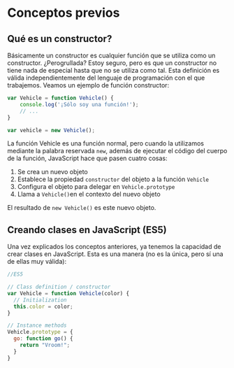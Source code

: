 # Conceptos previos

## Qué es un constructor?
Básicamente un constructor es cualquier función que se utiliza como un constructor. ¿Perogrullada? Estoy seguro, pero es que un constructor no tiene nada de especial hasta que no se utiliza como tal. Esta definición es válida independientemente del lenguaje de programación con el que trabajemos. Veamos un ejemplo de función constructor:

```javascript
var Vehicle = function Vehicle() {
    console.log('¡Sólo soy una función!');
    // ...
}

var vehicle = new Vehicle();
```

La función Vehicle es una función normal, pero cuando la utilizamos mediante la palabra reservada `new`, además de ejecutar el código del cuerpo de la función, JavaScript hace que pasen cuatro cosas:

1. Se crea un nuevo objeto
2. Establece la propiedad `constructor` del objeto a la función `Vehicle`
3. Configura el objeto para delegar en `Vehicle.prototype`
4. Llama a `Vehicle()`en el contexto del nuevo objeto

El resultado de `new Vehicle()` es este nuevo objeto.

## Creando clases en JavaScript (ES5)
Una vez explicados los conceptos anteriores, ya tenemos la capacidad de crear clases en JavaScript. Esta es una manera (no es la única, pero sí una de ellas muy válida):

```javascript
//ES5

// Class definition / constructor
var Vehicle = function Vehicle(color) {
  // Initialization
  this.color = color;
}

// Instance methods
Vehicle.prototype = {
  go: function go() {
    return "Vroom!";
  }
}
```
